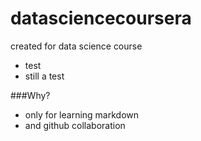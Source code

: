 # datasciencecoursera
created for data science course

* test
* still a test

###Why?

- only for learning markdown
- and github collaboration
